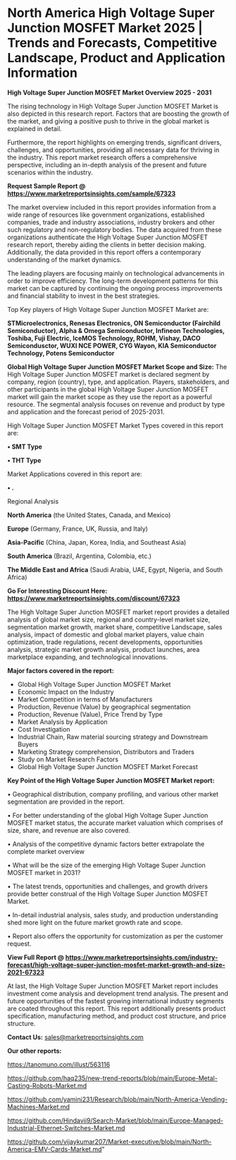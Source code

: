 # North America High Voltage Super Junction MOSFET Market 2025 | Trends and Forecasts, Competitive Landscape, Product and Application Information

<Strong> High Voltage Super Junction MOSFET Market Overview 2025 - 2031</strong>

The rising technology in High Voltage Super Junction MOSFET Market is also depicted in this research report. Factors that are boosting the growth of the market, and giving a positive push to thrive in the global market is explained in detail.

Furthermore, the report highlights on emerging trends, significant drivers, challenges, and opportunities, providing all necessary data for thriving in the industry. This report market research offers a comprehensive perspective, including an in-depth analysis of the present and future scenarios within the industry.

<strong>Request Sample Report @ <a href=https://www.marketreportsinsights.com/sample/67323>https://www.marketreportsinsights.com/sample/67323</a></strong>

The market overview included in this report provides information from a wide range of resources like government organizations, established companies, trade and industry associations, industry brokers and other such regulatory and non-regulatory bodies. The data acquired from these organizations authenticate the High Voltage Super Junction MOSFET research report, thereby aiding the clients in better decision making. Additionally, the data provided in this report offers a contemporary understanding of the market dynamics.

The leading players are focusing mainly on technological advancements in order to improve efficiency. The long-term development patterns for this market can be captured by continuing the ongoing process improvements and financial stability to invest in the best strategies.

Top Key players of High Voltage Super Junction MOSFET Market are:

<strong>STMicroelectronics, Renesas Electronics, ON Semiconductor (Fairchild Semiconductor), Alpha & Omega Semiconductor, Infineon Technologies, Toshiba, Fuji Electric, IceMOS Technology, ROHM, Vishay, DACO Semicondusctor, WUXI NCE POWER, CYG Wayon, KIA Semiconductor Technology, Potens Semiconductor</strong>

<strong><b>Global High Voltage Super Junction MOSFET Market Scope and Size:</b></strong>
The High Voltage Super Junction MOSFET market is declared segment by company, region (country), type, and application. Players, stakeholders, and other participants in the global High Voltage Super Junction MOSFET market will gain the market scope as they use the report as a powerful resource. The segmental analysis focuses on revenue and product by type and application and the forecast period of 2025-2031.

High Voltage Super Junction MOSFET Market Types covered in this report are:

<strong>• SMT Type

• THT Type</strong>

Market Applications covered in this report are:

<strong>• .</strong> 

Regional Analysis

<strong>North America</strong> (the United States, Canada, and Mexico)

<strong>Europe</strong> (Germany, France, UK, Russia, and Italy)

<strong>Asia-Pacific</strong> (China, Japan, Korea, India, and Southeast Asia)

<strong>South America</strong> (Brazil, Argentina, Colombia, etc.)

<strong>The Middle East and Africa</strong> (Saudi Arabia, UAE, Egypt, Nigeria, and South Africa)

<strong>Go For Interesting Discount Here: <a href=https://www.marketreportsinsights.com/discount/67323>https://www.marketreportsinsights.com/discount/67323</a></strong>

The High Voltage Super Junction MOSFET market report provides a detailed analysis of global market size, regional and country-level market size, segmentation market growth, market share, competitive Landscape, sales analysis, impact of domestic and global market players, value chain optimization, trade regulations, recent developments, opportunities analysis, strategic market growth analysis, product launches, area marketplace expanding, and technological innovations.

<strong><b>Major factors covered in the report:</b></strong>
<ul>
  <li>Global High Voltage Super Junction MOSFET Market </li>
  <li>Economic Impact on the Industry</li>
  <li>Market Competition in terms of Manufacturers</li>
  <li>Production, Revenue (Value) by geographical segmentation</li>
  <li>Production, Revenue (Value), Price Trend by Type</li>
  <li>Market Analysis by Application</li>
  <li>Cost Investigation</li>
  <li>Industrial Chain, Raw material sourcing strategy and Downstream Buyers</li>
  <li>Marketing Strategy comprehension, Distributors and Traders</li>
  <li>Study on Market Research Factors</li>
  <li>Global High Voltage Super Junction MOSFET Market Forecast</li>
</ul>

<strong><b>Key Point of the High Voltage Super Junction MOSFET Market report:</b></strong>

• Geographical distribution, company profiling, and various other market segmentation are provided in the report.

• For better understanding of the global High Voltage Super Junction MOSFET market status, the accurate market valuation which comprises of size, share, and revenue are also covered.

• Analysis of the competitive dynamic factors better extrapolate the complete market overview

• What will be the size of the emerging High Voltage Super Junction MOSFET market in 2031?

• The latest trends, opportunities and challenges, and growth drivers provide better construal of the High Voltage Super Junction MOSFET Market.

• In-detail industrial analysis, sales study, and production understanding shed more light on the future market growth rate and scope.

• Report also offers the opportunity for customization as per the customer request.

<strong><b>View Full Report @ <a href=https://www.marketreportsinsights.com/industry-forecast/high-voltage-super-junction-mosfet-market-growth-and-size-2021-67323>https://www.marketreportsinsights.com/industry-forecast/high-voltage-super-junction-mosfet-market-growth-and-size-2021-67323</a></b></strong>


At last, the High Voltage Super Junction MOSFET Market report includes investment come analysis and development trend analysis. The present and future opportunities of the fastest growing international industry segments are coated throughout this report. This report additionally presents product specification, manufacturing method, and product cost structure, and price structure.

<strong>Contact Us:</strong>
sales@marketreportsinsights.com

<strong>Our other reports:</strong>

<a href=https://tanomuno.com/illust/563116>https://tanomuno.com/illust/563116</a>

<a href=https://github.com/haq235/new-trend-reports/blob/main/Europe-Metal-Casting-Robots-Market.md>https://github.com/haq235/new-trend-reports/blob/main/Europe-Metal-Casting-Robots-Market.md</a>

<a href=https://github.com/yamini231/Research/blob/main/North-America-Vending-Machines-Market.md>https://github.com/yamini231/Research/blob/main/North-America-Vending-Machines-Market.md</a>

<a href=https://github.com/Hindavii9/Search-Market/blob/main/Europe-Managed-Industrial-Ethernet-Switches-Market.md>https://github.com/Hindavii9/Search-Market/blob/main/Europe-Managed-Industrial-Ethernet-Switches-Market.md</a>

<a href=https://github.com/vijaykumar207/Market-executive/blob/main/North-America-EMV-Cards-Market.md>https://github.com/vijaykumar207/Market-executive/blob/main/North-America-EMV-Cards-Market.md</a>"
